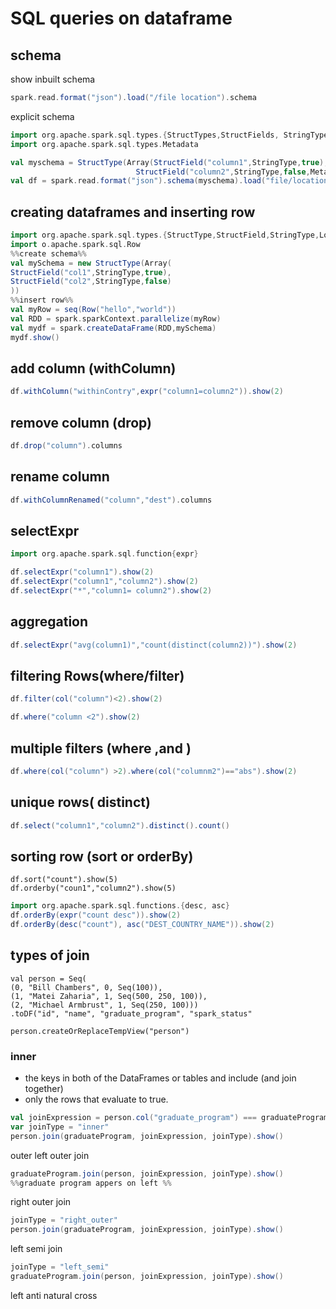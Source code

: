 # SQL queries on dataframe 

## schema 

show inbuilt schema

```scala
spark.read.format("json").load("/file location").schema

```

explicit schema 
```scala
import org.apache.spark.sql.types.{StructTypes,StructFields, StringType, LongType}
import org.apache.spark.sql.types.Metadata

val myschema = StructType(Array(StructField("column1",StringType,true),
							StructField("column2",StringType,false,Metadata.fromJson("{\"hello\":\"world\"}"))))
val df = spark.read.format("json").schema(myschema).load("file/location")
```

## creating dataframes and inserting row

```scala
import org.apache.spark.sql.types.{StructType,StructField,StringType,LongType}
import o.apache.spark.sql.Row
%%create schema%%
val mySchema = new StructType(Array(
StructField("col1",StringType,true),
StructField("col2",StringType,false)
))
%%insert row%%
val myRow = seq(Row("hello","world"))
val RDD = spark.sparkContext.parallelize(myRow)
val mydf = spark.createDataFrame(RDD,mySchema)
mydf.show()
```

## add column (withColumn)

```scala
df.withColumn("withinContry",expr("column1=column2")).show(2)

```

## remove column (drop)

```scala
df.drop("column").columns
```
## rename column

```scala
df.withColumnRenamed("column","dest").columns
```
## selectExpr

```scala
import org.apache.spark.sql.function{expr}

df.selectExpr("column1").show(2)
df.selectExpr("column1","column2").show(2)
df.selectExpr("*","column1= column2").show(2)

```

## aggregation 

```scala
df.selectExpr("avg(column1)","count(distinct(column2))").show(2)
```

## filtering Rows(where/filter)

```scala
df.filter(col("column")<2).show(2)

df.where("column <2").show(2)
```

## multiple filters (where ,and )
```scala
df.where(col("column") >2).where(col("columnm2")=="abs").show(2)
```

## unique rows( distinct)

```scala
df.select("column1","column2").distinct().count()
```

## sorting row (sort or orderBy)
```
df.sort("count").show(5)
df.orderby("coun1","column2").show(5)
```

```scala
import org.apache.spark.sql.functions.{desc, asc}
df.orderBy(expr("count desc")).show(2)
df.orderBy(desc("count"), asc("DEST_COUNTRY_NAME")).show(2)
```

## types of join

```
val person = Seq(
(0, "Bill Chambers", 0, Seq(100)),
(1, "Matei Zaharia", 1, Seq(500, 250, 100)),
(2, "Michael Armbrust", 1, Seq(250, 100)))
.toDF("id", "name", "graduate_program", "spark_status"

person.createOrReplaceTempView("person")
```
### inner 

- the keys in both of the DataFrames or tables and include (and join together)
- only the rows that evaluate to true.
```  scala
val joinExpression = person.col("graduate_program") === graduateProgram.col("id")
var joinType = "inner"
person.join(graduateProgram, joinExpression, joinType).show()
```


outer
left outer join
```scala
graduateProgram.join(person, joinExpression, joinType).show()
%%graduate program appers on left %% 


```
right outer join
```scala
joinType = "right_outer"
person.join(graduateProgram, joinExpression, joinType).show()
```
left semi join

```scala
joinType = "left_semi"
graduateProgram.join(person, joinExpression, joinType).show()
```
left anti 
natural 
cross
